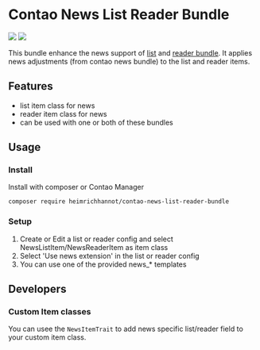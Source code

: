 # Contao News List Reader Bundle

[![](https://img.shields.io/packagist/v/heimrichhannot/contao-news-list-reader-bundle.svg)](https://packagist.org/packages/heimrichhannot/contao-news-list-reader-bundle)
[![](https://img.shields.io/packagist/dt/heimrichhannot/contao-news-list-reader-bundle.svg)](https://packagist.org/packages/heimrichhannot/contao-news-list-reader-bundle)

This bundle enhance the news support of [list](https://github.com/heimrichhannot/contao-list-bundle) and [reader bundle](https://github.com/heimrichhannot/contao-reader-bundle). It applies news adjustments (from contao news bundle) to the list and reader items.


## Features
- list item class for news
- reader item class for news
- can be used with one or both of these bundles

## Usage

### Install

Install with composer or Contao Manager

```
composer require heimrichhannot/contao-news-list-reader-bundle
```
   
### Setup

1. Create or Edit a list or reader config and select NewsListItem/NewsReaderItem as item class
2. Select 'Use news extension' in the list or reader config
1. You can use one of the provided news_* templates

## Developers

### Custom Item classes

You can usee the `NewsItemTrait` to add news specific list/reader field to your custom item class.